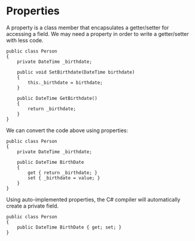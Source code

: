 # Properties

A property is a class member that encapsulates a getter/setter for accessing a field.
We may need a property in order to write a getter/setter with less code.

```
public class Person
{
    private DateTime _birthdate;

    public void SetBirthdate(DateTime birthdate)
    {
        this._birthdate = birthdate;
    }

    public DateTime GetBirthdate()
    {
        return _birthdate;
    }
}
```

We can convert the code above using properties:

```
public class Person
{
    private DateTime _birthdate;

    public DateTime BirthDate
    {
        get { return _birthdate; }
        set { _birthdate = value; }
    }
}
```

Using auto-implemented properties, 
the C# compiler will automatically create a private field.

```
public class Person
{
    public DateTime BirthDate { get; set; }
}
```